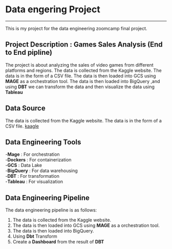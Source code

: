 # Data engering Project 
***
This is my project for the data engineering zoomcamp final project.
## Project Description : Games Sales Analysis (End to End pipline)
The project is about analyzing the sales of video games from different platforms and regions. The data is collected from the Kaggle website. The data is in the form of a CSV file. The data is then loaded into GCS using **MAGE** as a orchestration tool. The data is then loaded into BigQuery ,and using **DBT** we can transform the data and then visualize the data using **Tableau**
## Data Source
The data is collected from the Kaggle website. The data is in the form of a CSV file. [kaagle](https://www.kaggle.com/gregorut/videogamesales)
## Data Engineering Tools
-**Mage** : For orchestration  <br>
-**Dockers** : For containerization  <br>
-**GCS** : Data Lake  <br>
-**BigQuery** : For data warehousing<br>
-**DBT** : For transformation  <br>
-**Tableau** : For visualization  <br>
## Data Engineering Pipeline
The data engineering pipeline is as follows:
1. The data is collected from the Kaggle website.
2. The data is then loaded into GCS using **MAGE** as a orchestration tool.
3. The data is then loaded into BigQuery.
4. Using **Dbt** Transform 
5. Create a **Dashboard** from the result of **DBT**
